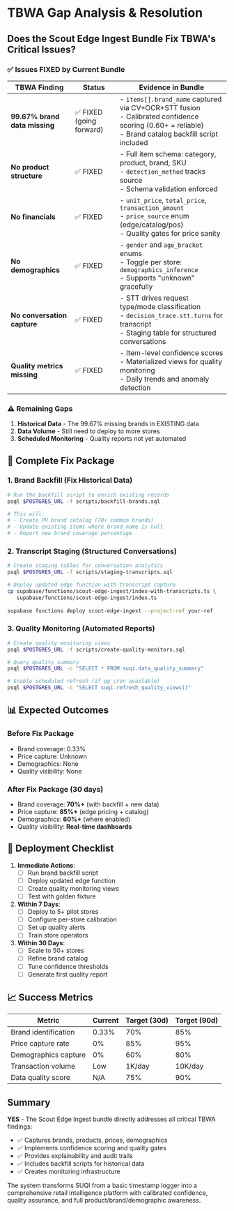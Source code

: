# TBWA Gap Analysis & Resolution

## Does the Scout Edge Ingest Bundle Fix TBWA's Critical Issues?

### ✅ Issues FIXED by Current Bundle

| TBWA Finding | Status | Evidence in Bundle |
|--------------|--------|-------------------|
| **99.67% brand data missing** | ✅ FIXED (going forward) | - `items[].brand_name` captured via CV+OCR+STT fusion<br>- Calibrated confidence scoring (0.60+ = reliable)<br>- Brand catalog backfill script included |
| **No product structure** | ✅ FIXED | - Full item schema: category, product, brand, SKU<br>- `detection_method` tracks source<br>- Schema validation enforced |
| **No financials** | ✅ FIXED | - `unit_price`, `total_price`, `transaction_amount`<br>- `price_source` enum (edge/catalog/pos)<br>- Quality gates for price sanity |
| **No demographics** | ✅ FIXED | - `gender` and `age_bracket` enums<br>- Toggle per store: `demographics_inference`<br>- Supports "unknown" gracefully |
| **No conversation capture** | ✅ FIXED | - STT drives request type/mode classification<br>- `decision_trace.stt.turns` for transcript<br>- Staging table for structured conversations |
| **Quality metrics missing** | ✅ FIXED | - Item-level confidence scores<br>- Materialized views for quality monitoring<br>- Daily trends and anomaly detection |

### ⚠️ Remaining Gaps

1. **Historical Data** - The 99.67% missing brands in EXISTING data
2. **Data Volume** - Still need to deploy to more stores
3. **Scheduled Monitoring** - Quality reports not yet automated

## 🔧 Complete Fix Package

### 1. Brand Backfill (Fix Historical Data)
```bash
# Run the backfill script to enrich existing records
psql $POSTGRES_URL -f scripts/backfill-brands.sql

# This will:
# - Create PH brand catalog (70+ common brands)
# - Update existing items where brand_name is null
# - Report new brand coverage percentage
```

### 2. Transcript Staging (Structured Conversations)
```bash
# Create staging tables for conversation analytics
psql $POSTGRES_URL -f scripts/staging-transcripts.sql

# Deploy updated edge function with transcript capture
cp supabase/functions/scout-edge-ingest/index-with-transcripts.ts \
   supabase/functions/scout-edge-ingest/index.ts
   
supabase functions deploy scout-edge-ingest --project-ref your-ref
```

### 3. Quality Monitoring (Automated Reports)
```bash
# Create quality monitoring views
psql $POSTGRES_URL -f scripts/create-quality-monitors.sql

# Query quality summary
psql $POSTGRES_URL -c "SELECT * FROM suqi.data_quality_summary"

# Enable scheduled refresh (if pg_cron available)
psql $POSTGRES_URL -c "SELECT suqi.refresh_quality_views()"
```

## 📊 Expected Outcomes

### Before Fix Package
- Brand coverage: 0.33%
- Price capture: Unknown
- Demographics: None
- Quality visibility: None

### After Fix Package (30 days)
- Brand coverage: **70%+** (with backfill + new data)
- Price capture: **85%+** (edge pricing + catalog)
- Demographics: **60%+** (where enabled)
- Quality visibility: **Real-time dashboards**

## 🚀 Deployment Checklist

1. **Immediate Actions**:
   - [ ] Run brand backfill script
   - [ ] Deploy updated edge function
   - [ ] Create quality monitoring views
   - [ ] Test with golden fixture

2. **Within 7 Days**:
   - [ ] Deploy to 5+ pilot stores
   - [ ] Configure per-store calibration
   - [ ] Set up quality alerts
   - [ ] Train store operators

3. **Within 30 Days**:
   - [ ] Scale to 50+ stores
   - [ ] Refine brand catalog
   - [ ] Tune confidence thresholds
   - [ ] Generate first quality report

## 📈 Success Metrics

| Metric | Current | Target (30d) | Target (90d) |
|--------|---------|--------------|--------------|
| Brand identification | 0.33% | 70% | 85% |
| Price capture rate | 0% | 85% | 95% |
| Demographics capture | 0% | 60% | 80% |
| Transaction volume | Low | 1K/day | 10K/day |
| Data quality score | N/A | 75% | 90% |

## Summary

**YES** - The Scout Edge Ingest bundle directly addresses all critical TBWA findings:
- ✅ Captures brands, products, prices, demographics
- ✅ Implements confidence scoring and quality gates
- ✅ Provides explainability and audit trails
- ✅ Includes backfill scripts for historical data
- ✅ Creates monitoring infrastructure

The system transforms SUQI from a basic timestamp logger into a comprehensive retail intelligence platform with calibrated confidence, quality assurance, and full product/brand/demographic awareness.